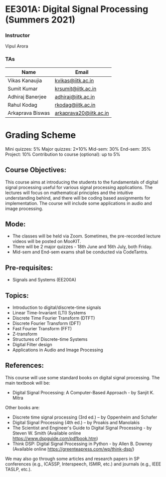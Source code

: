 <!--
<style TYPE="text/css">
code.has-jax {font: inherit; font-size: 100%; background: inherit; border: inherit;}
</style>
<script type="text/x-mathjax-config">
MathJax.Hub.Config({
    tex2jax: {
        inlineMath: [['$','$'], ['\\(','\\)']],
        skipTags: ['script', 'noscript', 'style', 'textarea', 'pre'] // removed 'code' entry
    }
});
MathJax.Hub.Queue(function() {
    var all = MathJax.Hub.getAllJax(), i;
    for(i = 0; i < all.length; i += 1) {
        all[i].SourceElement().parentNode.className += ' has-jax';
    }
});
</script>
<script type="text/javascript" src="https://cdnjs.cloudflare.com/ajax/libs/mathjax/2.7.4/MathJax.js?config=TeX-AMS_HTML-full"></script>

**Estimated Enrollment:** 40
-->
# EE301A: Digital Signal Processing (Summers 2021)

### Instructor
Vipul Arora

### TAs

|Name|Email|
|-|-|
|Vikas Kanaujia	|	kvikas@iitk.ac.in |
|Sumit Kumar	|	krsumit@iitk.ac.in|
|Adhiraj Banerjee	|	adhiraj@iitk.ac.in|
|Rahul Kodag	|	rkodag@iitk.ac.in|
|Arkaprava Biswas	|	arkaprava20@iitk.ac.in|

# Grading Scheme
Mini quizzes: 5%
Major quizzes: 2×10%
Mid-sem: 30%
End-sem: 35%
Project: 10%
Contribution to course (optional): up to 5%

<!--
## Registration Note: 
- I am planning to have around 50 UGs and rest all PGs -- from EE. 
- No limit on the number of PGs.
- For UGs:
  - First come first serve.
  - Anyone who has done no other ML course will be given preference; please write in the remarks "No other ML course".

**Units:** 3-0-0-0-9 (3 hours lecture; total 9 credits)
Course link: https://hello.iitk.ac.in/course/ee698v
## TAs:
Vishal 	- vishalku@ <br>
Sumit 	- krsumit@ <br>
Vikas 	- kvikas@ <br>
Adhiraj 	- adhiraj@ <br>
Swati 	- swatisn@ <br>
Akash 	-	aaapare@ <br>
Sagnik - sagnikm@ <br>

-->



## Course Objectives:
This course aims at introducing the students to the fundamentals of digital signal processing useful for various signal processing applications. The lectures will focus on mathematical principles and the intuitive understanding behind, and there will be coding based assignments for implementation. The course will include some applications in audio and image processing.

## Mode:
- The classes will be held via Zoom. Sometimes, the pre-recorded lecture videos will be posted on MooKIT.
- There will be 2 major quizzes - 18th June and 16th July, both Friday.
- Mid-sem and End-sem exams shall be conducted via CodeTantra.

<!--
## Registration: (Updated on 23 Nov, 10AM)

- No more space for UG students.
- All PG students will be accepted and are encouraged to apply.
- For auditing the course, please send a request to rashmiy@iitk.ac.in.
-->

## Pre-requisites:
- Signals and Systems (EE200A)

## Topics:

- Introduction to digital/discrete-time signals
- Linear Time-Invariant (LTI) Systems
- Discrete Time Fourier Transform (DTFT)
- Discrete Fourier Transform (DFT)
- Fast Fourier Transform (FFT)
- Z-transform
- Structures of Discrete-time Systems
- Digital Filter design
- Applications in Audio and Image Processing

## References:
This course will use some standard books on digital signal processing. The main textbook will be:
- Digital Signal Processing: A Computer-Based Approach - by Sanjit K. Mitra

Other books are:
- Discrete time signal processing (3rd ed.) – by Oppenheim and Schafer
- Digital Signal Processing (4th ed.) – by Proakis and Manolakis
- The Scientist and Engineer's Guide to Digital Signal Processing - by Steven W. Smith (Available online https://www.dspguide.com/pdfbook.htm)
- Think DSP: Digital Signal Processing in Python - by Allen B. Downey (Available online https://greenteapress.com/wp/think-dsp/)

We may also go through some articles and research papers in SP conferences (e.g., ICASSP, Interspeech, ISMIR, etc.) and journals (e.g., IEEE TASLP, etc.).


<!-- 
<sup>1</sup> Supervised and Unsupervised learning, Linear Classification and Regression, Evaluation Metrics 
<sup>2</sup> Multi-class classification and Multi-label classification, different kinds of non-linearities, objective functions and learning methods 
<sup>2</sup> Hidden Markov Models, Finite State Transducers and Dynamic Programming
-->



<!--
  - https://ccrma.stanford.edu/~jos/sasp/
  - "Deep Learning", I. Goodfellow, Y, Bengio, A. Courville, MIT
    Press, 2016. 
  - https://www.youtube.com/watch?v=0ALKGR0I5MA - Basic Sound Processing in Python | SciPy 2015 | Allen Downey
  - Introduction to Audio Analysis: MATLAB approach, Theodoros Giannakopoulos and Aggelos Pikrakis
  - "Introduction to Audio Signal Processing", Warren L. G. Koontz,
    RIT Press, 2016.

  - https://opensource.com/article/19/9/audio-processing-machine-learning-python


Slots for presentation: (max. 20 mins per slot)
13 May: 10AM-2PM: slots 1-12
14 May: 10AM-2PM: slots 13-24


-->

